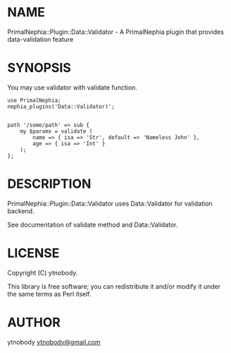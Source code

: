 # NAME

PrimalNephia::Plugin::Data::Validator - A PrimalNephia plugin that provides data-validation feature

# SYNOPSIS

You may use validator with validate function.

    use PrimalNephia;
    nephia_plugins('Data::Validator)';
    

    path '/some/path' => sub {
        my $params = validate (
            name => { isa => 'Str', default => 'Nameless John' },
            age => { isa => 'Int' }
        );
    };



# DESCRIPTION

PrimalNephia::Plugin::Data::Validator uses Data::Validator for validation backend.

See documentation of validate method and Data::Validator.

# LICENSE

Copyright (C) ytnobody.

This library is free software; you can redistribute it and/or modify
it under the same terms as Perl itself.

# AUTHOR

ytnobody <ytnobody@gmail.com>
